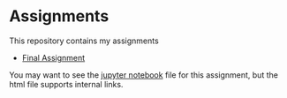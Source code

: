 # Assignments
This repository contains my assignments

* [Final Assignment]()

You may want to see the [jupyter notebook](https://github.com/joostbouten/assignments/blob/master/Final%20Assignment%20/AEA_Joost_Twan.ipynb) file for this assignment, but the html file supports internal links.
